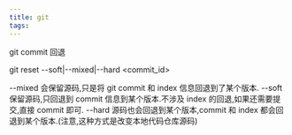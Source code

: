 ```yaml
---
title: git
tags:
---
```


git commit 回退

git reset --soft|--mixed|--hard <commit_id>

--mixed 会保留源码,只是将 git commit 和 index 信息回退到了某个版本.
--soft 保留源码,只回退到 commit 信息到某个版本.不涉及 index 的回退,如果还需要提交,直接 commit 即可.
--hard 源码也会回退到某个版本,commit 和 index 都会回退到某个版本.(注意,这种方式是改变本地代码仓库源码)
